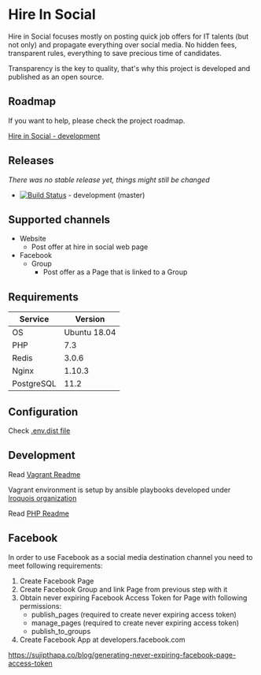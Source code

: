 # Hire In Social

Hire in Social focuses mostly on posting quick job offers for IT talents (but not only) and propagate everything
over social media. No hidden fees, transparent rules, everything to save precious time of candidates.

Transparency is the key to quality, that's why this project is developed and published as an open source. 

## Roadmap

If you want to help, please check the project roadmap.

[Hire in Social - development](https://github.com/norzechowicz/hire-in-social/projects/1)

## Releases

*There was no stable release yet, things might still be changed* 

* [![Build Status](https://travis-ci.com/norzechowicz/hire-in-social.svg?branch=master)](https://travis-ci.com/norzechowicz/hire-in-social) - development (master)

## Supported channels 

 * Website
    * Post offer at hire in social web page 
 * Facebook 
    * Group 
        * Post offer as a Page that is linked to a Group

## Requirements

| Service       | Version       |
| ------------- | ------------- |
| OS            | Ubuntu 18.04  |
| PHP           | 7.3           |
| Redis         | 3.0.6         |
| Nginx         | 1.10.3        |
| PostgreSQL    | 11.2          |

## Configuration

Check [.env.dist file](php/hireinsocial/.env.dist)
 
## Development

Read [Vagrant Readme](vagrant/README.md)

Vagrant environment is setup by ansible playbooks developed under [Iroquois organization](https://github.com/iroquoisorg)

Read [PHP Readme](php/hireinsocial/README.md)

## Facebook 

In order to use Facebook as a social media destination channel you need to meet following requirements:

1) Create Facebook Page
2) Create Facebook Group and link Page from previous step with it
3) Obtain never expiring Facebook Access Token for Page with following permissions:
    * publish_pages (required to create never expiring access token)
    * manage_pages (required to create never expiring access token)
    * publish_to_groups
4) Create Facebook App at developers.facebook.com 
    
https://sujipthapa.co/blog/generating-never-expiring-facebook-page-access-token 

